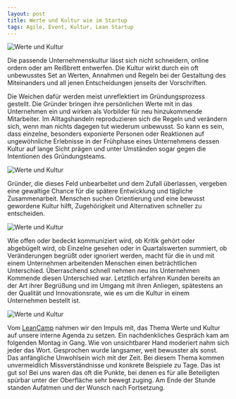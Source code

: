 ```yaml
---
layout: post
title: Werte und Kultur wie im Startup
tags: Agile, Event, Kultur, Lean Startup
---
```


<img src="../../../assets/images/Werte.jpg" alt="Werte und Kultur" class="small portrait pull-right">

Die passende Unternehmenskultur lässt sich nicht schneidern, online ordern oder am Reißbrett entwerfen. Die Kultur wirkt 
durch ein oft unbewusstes Set an Werten, Annahmen und Regeln bei der Gestaltung des Miteinanders und all jenen 
Entscheidungen jenseits der Vorschriften.

Die Weichen dafür werden meist unreflektiert im Gründungsprozess gestellt. Die Gründer bringen ihre persönlichen Werte 
mit in das Unternehmen ein und wirken als Vorbilder für neu hinzukommende Mitarbeiter. Im Alltagshandeln reproduzieren 
sich die Regeln und verändern sich, wenn man nichts dagegen tut wiederum unbewusst. So kann es sein, dass einzelne, 
besonders exponierte Personen oder Reaktionen auf ungewöhnliche Erlebnisse in der Frühphase eines Unternehmens dessen 
Kultur auf lange Sicht prägen und unter Umständen sogar gegen die Intentionen des Gründungsteams.

<img src="../../../assets/images/Werte2.jpg" alt="Werte und Kultur" class="small">

Gründer, die dieses Feld unbearbeitet und dem Zufall überlassen, vergeben eine gewaltige Chance für die spätere 
Entwicklung und tägliche Zusammenarbeit. Menschen suchen Orientierung und eine bewusst gewordene Kultur hilft, 
Zugehörigkeit und Alternativen schneller zu entscheiden.

<img src="../../../assets/images/Werte3.jpg" alt="Werte und Kultur" class="small portrait pull-right">

Wie offen oder bedeckt kommuniziert wird, ob Kritik gehört oder abgebügelt wird, ob Einzelne gesehen oder in 
Quartalswerten summiert, ob Veränderungen begrüßt oder ignoriert werden, macht für die in und mit einem Unternehmen 
arbeitenden Menschen einen beträchtlichen Unterschied. Überraschend schnell nehmen neu ins Unternehmen Kommende diesen 
Unterschied war. Letztlich erfahren Kunden bereits an der Art ihrer Begrüßung und im Umgang mit ihren Anliegen, 
spätestens an der Qualität und Innovationsrate, wie es um die Kultur in einem Unternehmen bestellt ist.

<img src="../../../assets/images/Werte4.jpg" alt="Werte und Kultur" class="small">

Vom [LeanCamp](http://www.leancamp.net) nahmen wir den Impuls mit, das Thema Werte und Kultur auf unsere interne Agenda 
zu setzen. Ein nachdenkliches Gespräch kam am folgenden Montag in Gang. Wie von unsichtbarer Hand moderiert nahm sich 
jeder das Wort. Gesprochen wurde langsamer, weit bewusster als sonst. Das anfängliche Unwohlsein wich mit der Zeit. Bei 
diesem Thema kommen unvermeidlich Missverständnisse und konkrete Beispiele zu Tage. Das ist gut so! Bei uns waren das 
oft die Punkte, bei denen es für alle Beteiligten spürbar unter der Oberfläche sehr bewegt zuging. Am Ende der Stunde 
standen Aufatmen und der Wunsch nach Fortsetzung.
